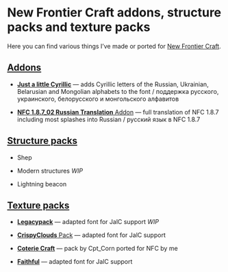 # New Frontier Craft addons, structure packs and texture packs

Here you can find various things I’ve made or ported for [New Frontier Craft](https://newfrontiercraft.net/thread/51/front-page).

## [Addons](mods)

* [**Just a little Cyrillic**](mods/Just%20a%20little%20Cyrillic) — adds Cyrillic letters of the Russian, Ukrainian, Belarusian and Mongolian alphabets to the font / поддержка русского, украинского, белорусского и монгольского алфавитов

* [**NFC 1.8.7_02 Russian Translation** Addon](mods/NFC%201.8.7_02%20Russian%20Translation%20Addon) — full translation of NFC 1.8.7 including most splashes into Russian / русский язык в NFC 1.8.7

## [Structure packs](structurepacks)

* Shep

* Modern structures *WIP*

* Lightning beacon

## [Texture packs](texturepacks)

* [**Legacypack**](texturepacks/LegacyPack) — adapted font for JalC support *WIP*

* [**CrispyClouds** Pack](texturepacks/CrispyClouds%20Pack%20Final) — adapted font for JalC support

* [**Coterie Craft**](texturepacks/Coterie%20Craft%201.8.7_01%20nfc) — pack by Cpt_Corn ported for NFC by me

* [**Faithful**](texturepacks/faithful32pack%20NFC%201.8.7) — adapted font for JalC support
